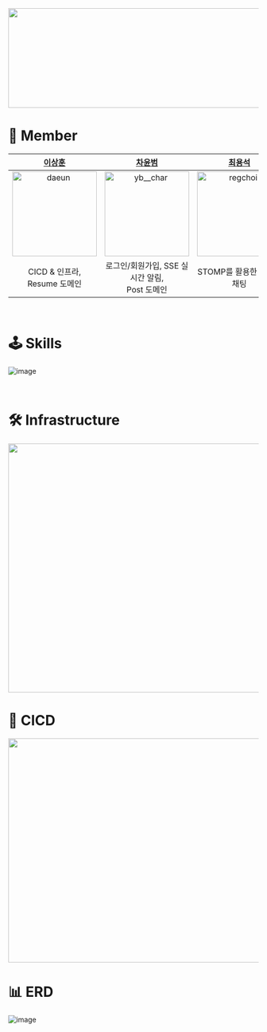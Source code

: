 
<img src = "https://github.com/seniors-project/backend/assets/117654450/72756334-6370-46d6-9f29-f94d0a63b0f6" height = "200" width = "700" allign = "center">



</br>



# 👐 Member

|[이상훈](https://github.com/strangehoon)|[차윤범](https://github.com/uiurihappy)|[최용석](https://github.com/regchoi)|
|:-:|:-:|:--:|
|<img src="https://avatars.githubusercontent.com/u/117654450?v=4" alt="daeun" width="170" height="170">|<img src="https://avatars.githubusercontent.com/u/68099546?v=4" alt="yb__char" width="170" height="170">|<img src="https://avatars.githubusercontent.com/u/103176657?v=4" alt="regchoi" width="170" height="170">|
| CICD & 인프라, Resume 도메인 | 로그인/회원가입, SSE 실시간 알림,</br> Post 도메인 | STOMP를 활용한 실시간 채팅|

</br>

# 🕹 Skills

![image](https://github.com/seniors-project/backend/assets/117654450/b8872d42-b24a-4dbc-906c-60ab91557196)


</br>


# 🛠 Infrastructure

<img src = "https://github.com/seniors-project/backend/assets/117654450/91df2e21-fee2-4ff8-adbc-bb537e91ea70" height = "500" width = "800" allign = "center">

</br>

# 🔧 CICD

<img src = "https://github.com/seniors-project/backend/assets/117654450/91630253-2114-4aee-a002-bd95dd65ac50" height = "450" width = "700" allign = "center">


</br>

# 📊 ERD
![image](https://github.com/seniors-project/backend/assets/117654450/fe06df83-c2f5-450c-9550-1d148508dc19)

</br>


